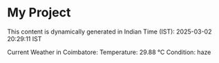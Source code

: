 # My Project

This content is dynamically generated in Indian Time (IST): 2025-03-02 20:29:11 IST


Current Weather in Coimbatore:
Temperature: 29.88 °C
Condition: haze
